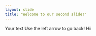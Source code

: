```yaml
---
​layout​: ​slide​
​title​: ​"​Welcome to our second slide!​"​
---
```

​Your text​
​Use the left arrow to go back!
Hii
